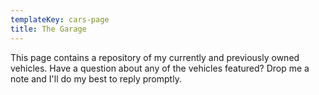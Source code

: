 ```yaml
---
templateKey: cars-page
title: The Garage
---
```

This page contains a repository of my currently and previously owned vehicles. Have a question about any of the vehicles featured? Drop me a note and I'll do my best to reply promptly.
